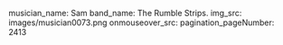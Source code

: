 musician_name: Sam
band_name: The Rumble Strips.
img_src: images/musician0073.png
onmouseover_src: 
pagination_pageNumber: 2413